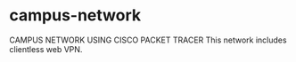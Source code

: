# campus-network
CAMPUS NETWORK USING CISCO PACKET TRACER
This network includes clientless web VPN.
